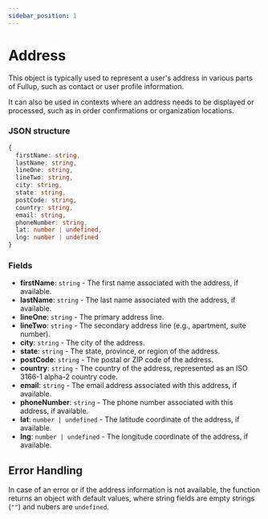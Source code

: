 ```yaml
---
sidebar_position: 1
---
```


# Address

This object is typically used to represent a user's address in various parts of Fullup, such as contact or user profile information.

It can also be used in contexts where an address needs to be displayed or processed, such as in order confirmations or organization locations.

### JSON structure

```typescript
{
  firstName: string,
  lastName: string,
  lineOne: string,
  lineTwo: string,
  city: string,
  state: string,
  postCode: string,
  country: string,
  email: string,
  phoneNumber: string,
  lat: number | undefined,
  lng: number | undefined
}
```

### Fields

- **firstName**: `string` - The first name associated with the address, if available.
- **lastName**: `string` - The last name associated with the address, if available.
- **lineOne**: `string` - The primary address line.
- **lineTwo**: `string` - The secondary address line (e.g., apartment, suite number).
- **city**: `string` - The city of the address.
- **state**: `string` - The state, province, or region of the address.
- **postCode**: `string` - The postal or ZIP code of the address.
- **country**: `string` - The country of the address, represented as an ISO 3166-1 alpha-2 country code.
- **email**: `string` - The email address associated with this address, if available.
- **phoneNumber**: `string` - The phone number associated with this address, if available.
- **lat**: `number | undefined` - The latitude coordinate of the address, if available.
- **lng**: `number | undefined` - The longitude coordinate of the address, if available.

## Error Handling

In case of an error or if the address information is not available, the function returns an object with default values, where string fields are empty strings (`""`) and nubers are `undefined`.
